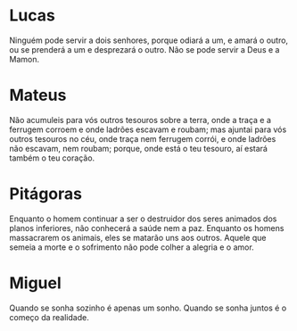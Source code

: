 # Lucas
Ninguém pode servir a dois senhores, porque odiará a um, e amará o outro, ou se prenderá a um e desprezará o outro. Não se pode servir a Deus e a Mamon.


# Mateus
Não acumuleis para vós outros tesouros sobre a terra, onde a traça e a ferrugem corroem e onde ladrões escavam e roubam; mas ajuntai para vós outros tesouros no céu, onde traça nem ferrugem corrói, e onde ladrões não escavam, nem roubam; porque, onde está o teu tesouro, aí estará também o teu coração.


# Pitágoras
Enquanto o homem continuar a ser o destruidor dos seres animados dos planos inferiores, não conhecerá a saúde nem a paz. Enquanto os homens massacrarem os animais, eles se matarão uns aos outros. Aquele que semeia a morte e o sofrimento não pode colher a alegria e o amor.


# Miguel
Quando se sonha sozinho é apenas um sonho. Quando se sonha juntos é o começo da realidade.
